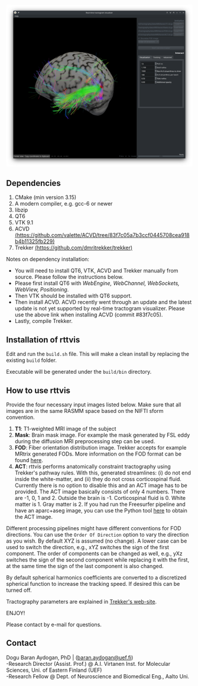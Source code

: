 <img src="gui.png" alt="Real-time tractogram visualizer" width="700" class="center"/>

## Dependencies
1. CMake (min version 3.15)
2. A modern compiler, e.g. gcc-6 or newer
3. libzip
4. QT6
5. VTK 9.1
6. ACVD [(https://github.com/valette/ACVD/tree/83f7c05a7b3ccf0445708cea918b4b11325fb229)](https://github.com/valette/ACVD/tree/83f7c05a7b3ccf0445708cea918b4b11325fb229)
7. Trekker [(https://github.com/dmritrekker/trekker)](https://github.com/dmritrekker/trekker)

Notes on dependency installation:
- You will need to install QT6, VTK, ACVD and Trekker manually from source. Please follow the instructions below.
- Please first install QT6 with *WebEngine, WebChannel, WebSockets, WebView, Positioning*.
- Then VTK should be installed with QT6 support.
- Then install ACVD. ACVD recently went through an update and the latest update is not yet supported by real-time tractogram visualizer. Please use the above link when installing ACVD (commit #83f7c05).
- Lastly, compile Trekker.


## Installation of rttvis

Edit and run the `build.sh` file. This will make a clean install by replacing the existing `build` folder.

Executable will be generated under the `build/bin` directory.


## How to use rttvis

Provide the four necessary input images listed below. Make sure that all images are in the same RASMM space based on the NIFTI sform convention.

1. **T1**: T1-weighted MRI image of the subject
2. **Mask**: Brain mask image. For example the mask generated by FSL eddy during the diffusion MRI preprocessing step can be used.
3. **FOD**: Fiber orientation distribution image. Trekker accepts for example MRtrix generated FODs. More information on the FOD format can be found [here](https://dmritrekker.github.io/manual/trekker.html#tracking-options).
4. **ACT**: rttvis performs anatomically constraint tractography using Trekker's pathway rules. With this, generated streamlines: (i) do not end inside the white-matter, and (ii) they do not cross corticospinal fluid. Currently there is no option to disable this and an ACT image has to be provided. The ACT image basically consists of only 4 numbers. There are -1, 0, 1 and 2. Outside the brain is -1. Corticospinal fluid is 0. White matter is 1. Gray matter is 2. If you had run the Freesurfer pipeline and have an aparc+aseg image, you can use the Python tool [here](https://raw.githubusercontent.com/dmritrekker/trekker/master/extensions/tools/aparc%2Baseg_to_trekkerACTlabels.py) to obtain the ACT image.

Different processing pipelines might have different conventions for FOD directions. You can use the `Order Of Direction` option to vary the direction as you wish. By default XYZ is assumed (no change). A lower case can be used to switch the direction, e.g., xYZ switches the sign of the first component. The order of components can be changed as well, e.g., yXz switches the sign of the second component while replacing it with the first, at the same time the sign of the last component is also changed.

By default spherical harmonics coefficients are converted to a discretized spherical function to increase the tracking speed. If desired this can be turned off.

Tractography parameters are explained in [Trekker's web-site](https://dmritrekker.github.io).

ENJOY!

Please contact by e-mail for questions.

## Contact
Dogu Baran Aydogan, PhD | (<baran.aydogan@uef.fi>) <br>
-Research Director (Assist. Prof.) @ A.I. Virtanen Inst. for Molecular Sciences, Uni. of Eastern Finland (UEF) <br>
-Research Fellow @ Dept. of Neuroscience and Biomedical Eng., Aalto Uni.
